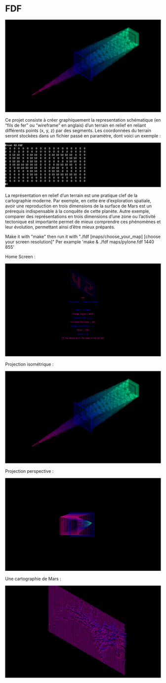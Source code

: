 # FDF

![Pylone_iso](https://github.com/ibouabda/fdf/blob/master/pics/Pylone_iso.png)

Ce projet consiste à créer graphiquement la representation schématique (en “fils de
fer” ou “wireframe” en anglais) d’un terrain en relief en reliant différents points (x, y,
z) par des segments. Les coordonnées du terrain seront stockées dans un fichier passé en
paramètre, dont voici un exemple :

![Example](https://github.com/ibouabda/fdf/blob/master/pics/Example.png)

La représentation en relief d’un terrain est une pratique clef de la cartographie moderne. Par exemple, en cette ère d’exploration spatiale, avoir une reproduction en trois
dimensions de la surface de Mars est un prérequis indispensable à la conquête de cette
planète. Autre exemple, comparer des représentations en trois dimensions d’une zone ou
l’activité tectonique est importante permet de mieux comprendre ces phénomènes et leur
évolution, permettant ainsi d’être mieux préparés.

Make it with "make" then run it with "./fdf [maps/choose_your_map] [choose your screen resolution]"
Per example 'make & ./fdf maps/pylone.fdf 1440 855'

Home Screen :

![Home_Screen](https://github.com/ibouabda/fdf/blob/master/pics/Home_Screen.png)

Projection isométrique :

![Pylone_iso](https://github.com/ibouabda/fdf/blob/master/pics/Pylone_iso.png)

Projection perspective : 

![Pylone_pers](https://github.com/ibouabda/fdf/blob/master/pics/Pylone_pers.png)

Une cartographie de Mars : 

![Mars](https://github.com/ibouabda/fdf/blob/master/pics/Mars.png)
